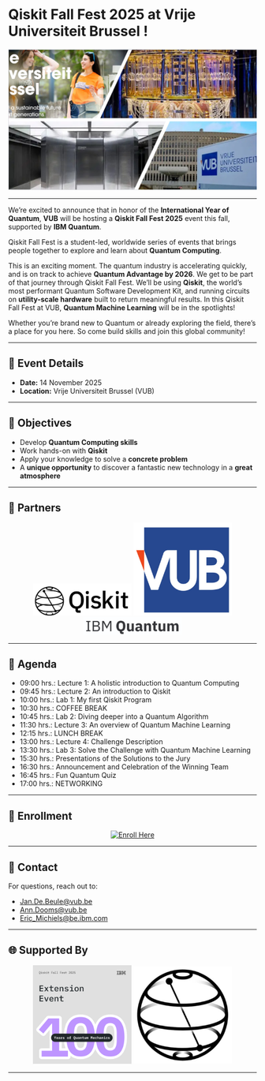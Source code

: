 # Qiskit Fall Fest 2025 at Vrije Universiteit Brussel !

![Banner](https://raw.githubusercontent.com/EACMichiels/QiskitFallFest2025/main/Collage.jpg)

---
We’re excited to announce that in honor of the **International Year of Quantum**, **VUB** will be hosting a **Qiskit Fall Fest 2025** event this fall, supported by **IBM Quantum**.  

Qiskit Fall Fest is a student-led, worldwide series of events that brings people together to explore and learn about **Quantum Computing**.  

This is an exciting moment. The quantum industry is accelerating quickly, and is on track to achieve **Quantum Advantage by 2026**. We get to be part of that journey through Qiskit Fall Fest. We’ll be using **Qiskit**, the world’s most performant Quantum Software Development Kit, and running circuits on **utility-scale hardware** built to return meaningful results. In this Qiskit Fall Fest at VUB, **Quantum Machine Learning** will be in the spotlights! 

Whether you’re brand new to Quantum or already exploring the field, there’s a place for you here. So come build skills and join this global community!  


---

## 📅 Event Details  
- **Date:** 14 November 2025  
- **Location:** Vrije Universiteit Brussel (VUB)  

---

## 🎯 Objectives  
- Develop **Quantum Computing skills**  
- Work hands-on with **Qiskit**  
- Apply your knowledge to solve a **concrete problem**  
- A **unique opportunity** to discover a fantastic new technology in a **great atmosphere**  

---

## 🤝 Partners  

<p align="center">
  <img src="https://raw.githubusercontent.com/EACMichiels/QiskitFallFest2025/main/QiskitLogo.jpg" alt="Qiskit Logo" width="200"/>
  <img src="https://raw.githubusercontent.com/EACMichiels/QiskitFallFest2025/main/VUBLogo.jpg" alt="VUB Logo" width="200"/>
  <img src="https://raw.githubusercontent.com/EACMichiels/QiskitFallFest2025/main/IBMQuantumLogo.jpg" alt="IBM Quantum Logo" width="200"/>
</p>

---
## 📘 Agenda  
- 09:00 hrs.: Lecture 1: A holistic introduction to Quantum Computing  
- 09:45 hrs.: Lecture 2: An introduction to Qiskit  
- 10:00 hrs.: Lab 1: My first Qiskit Program  
- 10:30 hrs.: COFFEE BREAK
- 10:45 hrs.: Lab 2: Diving deeper into a Quantum Algorithm  
- 11:30 hrs.: Lecture 3: An overview of Quantum Machine Learning
- 12:15 hrs.: LUNCH BREAK
- 13:00 hrs.: Lecture 4: Challenge Description 
- 13:30 hrs.: Lab 3: Solve the Challenge with Quantum Machine Learning
- 15:30 hrs.: Presentations of the Solutions to the Jury  
- 16:30 hrs.: Announcement and Celebration of the Winning Team  
- 16:45 hrs.: Fun Quantum Quiz
- 17:00 hrs.: NETWORKING
---

## 🚀 Enrollment  

<p align="center">
  <a href="https://forms.gle/VXpcuvxWEtd2LZgg8" target="_blank">
    <img src="https://img.shields.io/badge/Enroll%20Here-blue?style=for-the-badge&logo=GoogleForms" alt="Enroll Here"/>
  </a>
</p>

---

## 📩 Contact  

For questions, reach out to:  
- [Jan.De.Beule@vub.be](mailto:Jan.De.Beule@vub.be)  
- [Ann.Dooms@vub.be](mailto:Ann.Dooms@vub.be)  
- [Eric_Michiels@be.ibm.com](mailto:Eric_Michiels@be.ibm.com)  

---

## 🌐 Supported By  

<p align="center">
  <img src="https://raw.githubusercontent.com/EACMichiels/QiskitFallFest2025/main/ExtensionEvent.png" alt="Extension Event" width="200"/>
  <img src="https://raw.githubusercontent.com/EACMichiels/QiskitFallFest2025/main/QiskitSphere.jpg" alt="Qiskit Sphere" width="200"/>
</p>

---
